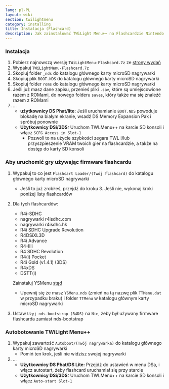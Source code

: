 ```yaml
---
lang: pl-PL
layout: wiki
section: twilightmenu
category: installing
title: Instalacja (Flashcard)
description: Jak zainstalować TWiLight Menu++ na Flashcardzie Nintendo DS
---
```


### Instalacja
1. Pobierz najnowszą wersję `TWiLightMenu-Flashcard.7z` ze [strony wydań](https://github.com/DS-Homebrew/TWiLightMenu/releases)
1. Wypakuj `TWiLightMenu-Flashcard.7z`
1. Skopiuj folder `_nds` do katalogu głównego karty microSD nagrywarki
1. Skopiuj plik `BOOT.NDS` do katalogu głównego karty microSD nagrywarki
1. Skopiuj folder `roms` do katalogu głównego karty microSD nagrywarki
1. Jeśli już masz dane zapisu, przenieś pliki `.sav`, które są umiejscowione razem z ROMami, do nowego folderu `saves`, który także ma się znaleźć razem z ROMami
1. ...
   - **użytkownicy DS Phat/lite:** Jeśli uruchamianie `BOOT.NDS` powoduje blokadę na białym ekranie, wsadź DS Memory Expansion Pak i spróbuj ponownie
   - **Użytkownicy DSi/3DS:** Uruchom TWLMenu++ na karcie SD konsoli i włącz `SCFG Access in Slot-1`
      - Pozwoli to na użycie szybkości zegara TWL i/lub przyszpieszenie VRAM twoich gier na flashcardzie, a także na dostęp do karty SD konsoli

### Aby uruchomić gry używając firmware flashcardu
1. Wypakuj to co jest `Flashcart Loader/(Twój flashcard)` do katalogu głównego karty microSD nagrywarki
   - Jeśli to już zrobiłeś, przejdź do kroku 3. Jeśli nie, wykonaj kroki poniżej listy flashcardów

1. Dla tych flashcardów:
   - R4i-SDHC
   - nagrywarki r4isdhc.com
   - nagrywarki r4isdhc.hk
   - R4i SDHC Upgrade Revolution
   - R4DSiXL3D
   - R4i Advance
   - R4-IIIi
   - R4 SDHC Revolution
   - R4(i) Pocket
   - R4i Gold (v1.4.1) (3DS)
   - R4xDS
   - DSTT(i)

   Zainstaluj YSMenu [stąd](https://gbatemp.net/threads/retrogamefan-updates-releases.267243/)
      - Upewnij się że masz `YSMenu.nds` (zmień na tą nazwę plik `TTMenu.dat` w przypadku braku) i folder `TTMenu` w katalogu głównym karty microSD nagrywarki
1. Ustaw `Użyj nds-bootstrap (B4DS)` na `Nie`, żeby był używany firmware flashcarda zamiast nds-bootstrap

### Autobotowanie TWiLight Menu++
1. Wypakuj zawartość `Autoboot/(Twój nagrywarka)` do katalogu głównego karty microSD nagrywarki
   - Pomiń ten krok, jeśli nie widzisz swojej nagrywarki
1. ...
   - **Użytkownicy DS Phat/DS Lite:** Przejdź do ustawień w menu DSa, i włącz autostart, żeby flashcard uruchamiał się przy starcie
   - **Użytkownicy DSi/3DS:** Uruchom TWLMenu++ na karcie SD konsoli i włącz `Auto-start Slot-1`
